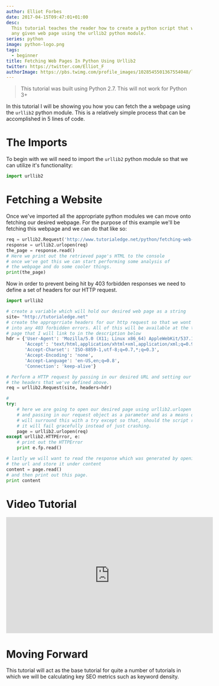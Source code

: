 ```yaml
---
author: Elliot Forbes
date: 2017-04-15T09:47:01+01:00
desc:
  This tutorial teaches the reader how to create a python script that will fetch
  any given web page using the urllib2 python module.
series: python
image: python-logo.png
tags:
  - beginner
title: Fetching Web Pages In Python Using Urllib2
twitter: https://twitter.com/Elliot_F
authorImage: https://pbs.twimg.com/profile_images/1028545501367554048/lzr43cQv_400x400.jpg
---
```


> This tutorial was built using Python 2.7. This will not work for Python 3+

In this tutorial I will be showing you how you can fetch the a webpage using the
`urllib2` python module. This is a relatively simple process that can be
accomplished in 5 lines of code.

# The Imports

To begin with we will need to import the `urllib2` python module so that we can
utilize it's functionality:

```py
import urllib2
```

# Fetching a Website

<p>Once we've imported all the appropriate python modules we can move onto fetching our desired webpage. For the purpose of this example we'll be fetching this webpage and we can do that like so:</p>

```py
req = urllib2.Request('http://www.tutorialedge.net/python/fetching-web-pages-python/')
response = urllib2.urlopen(req)
the_page = response.read()
# Here we print out the retrieved page's HTML to the console
# once we've got this we can start performing some analysis of
# the webpage and do some cooler things.
print(the_page)
```

<p>Now in order to prevent being hit by 403 forbidden responses we need to define a set of headers for our HTTP request.</p>

```py
import urllib2

# create a variable which will hold our desired web page as a string
site= "http://tutorialedge.net"
# create the approprriate headers for our http request so that we wont run
# into any 403 forbidden errors. All of this will be available at the tutorial
# page that I will link to in the description below
hdr = {'User-Agent': 'Mozilla/5.0 (X11; Linux x86_64) AppleWebKit/537.11 (KHTML, like Gecko) Chrome/23.0.1271.64 Safari/537.11',
       'Accept': 'text/html,application/xhtml+xml,application/xml;q=0.9,*/*;q=0.8',
       'Accept-Charset': 'ISO-8859-1,utf-8;q=0.7,*;q=0.3',
       'Accept-Encoding': 'none',
       'Accept-Language': 'en-US,en;q=0.8',
       'Connection': 'keep-alive'}

# Perform a HTTP request by passing in our desired URL and setting our headers to equal
# the headers that we've defined above.
req = urllib2.Request(site, headers=hdr)

#
try:
    # here we are going to open our desired page using urllib2.urlopen
    # and passing in our request object as a parameter and as a means of protection we
    # will surround this with a try except so that, should the script run into any errors
    # it will fail gracefully instead of just crashing.
    page = urllib2.urlopen(req)
except urllib2.HTTPError, e:
    # print out the HTTPError
    print e.fp.read()

# lastly we will want to read the response which was generated by opening
# the url and store it under content
content = page.read()
# and then print out this page.
print content
```

# Video Tutorial

<p><iframe allowfullscreen="" frameborder="0" height="315" src="https://www.youtube.com/embed/LTGhCtp2Scw" width="560"></iframe></p>

# Moving Forward

<p>This tutorial will act as the base tutorial for quite a number of tutorials in which we will be calculating key SEO metrics such as keyword density. </p>
